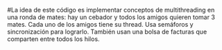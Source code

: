 #La idea de este código es implementar conceptos de multithreading en una ronda de mates: hay un cebador y todos los amigos quieren tomar 3 mates. Cada uno de los amigos tiene su thread. Usa semáforos y sincronización para lograrlo. También usan una bolsa de facturas que comparten entre todos los hilos.

